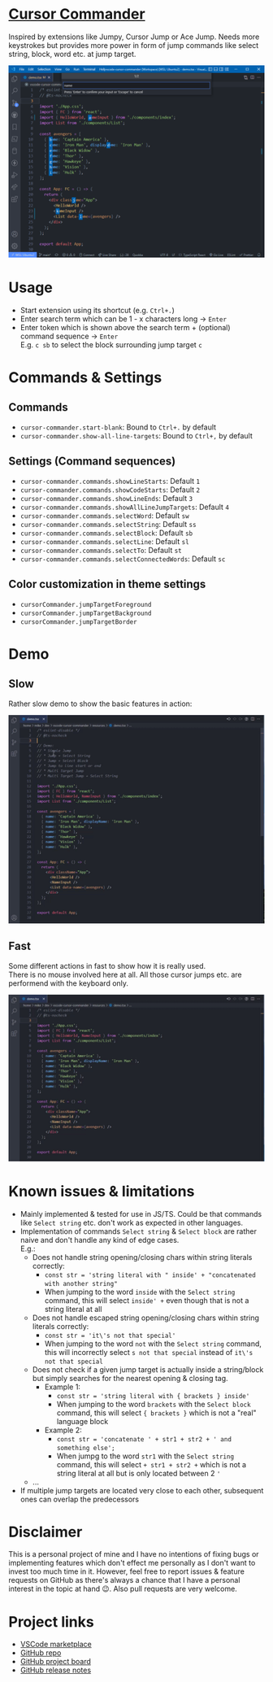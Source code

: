 # [Cursor Commander](https://marketplace.visualstudio.com/items?itemName=skafau.cursor-commander)

Inspired by extensions like Jumpy, Cursor Jump or Ace Jump. Needs more keystrokes but provides more power in form of jump commands like select string, block, word etc. at jump target.

![Cursor Commander](assets/demo.png)

# Usage

- Start extension using its shortcut (e.g. `Ctrl+.`)
- Enter search term which can be 1 - x characters long -> `Enter`
- Enter token which is shown above the search term + (optional) command sequence -> `Enter`  
  E.g. `c sb` to select the block surrounding jump target `c`

# Commands & Settings

## Commands

- `cursor-commander.start-blank`: Bound to `Ctrl+.` by default
- `cursor-commander.show-all-line-targets`: Bound to `Ctrl+,` by default

## Settings (Command sequences)

- `cursor-commander.commands.showLineStarts`: Default `1`
- `cursor-commander.commands.showCodeStarts`: Default `2`
- `cursor-commander.commands.showLineEnds`: Default `3`
- `cursor-commander.commands.showAllLineJumpTargets`: Default `4`
- `cursor-commander.commands.selectWord`: Default `sw`
- `cursor-commander.commands.selectString`: Default `ss`
- `cursor-commander.commands.selectBlock`: Default `sb`
- `cursor-commander.commands.selectLine`: Default `sl`
- `cursor-commander.commands.selectTo`: Default `st`
- `cursor-commander.commands.selectConnectedWords`: Default `sc`

## Color customization in theme settings

- `cursorCommander.jumpTargetForeground`
- `cursorCommander.jumpTargetBackground`
- `cursorCommander.jumpTargetBorder`

# Demo

## Slow

Rather slow demo to show the basic features in action:

![Cursor Commander preview slow](assets/demo-slow.gif)

## Fast

Some different actions in fast to show how it is really used.  
There is no mouse involved here at all. All those cursor jumps etc. are performend with the keyboard only.

![Cursor Commander preview fast](assets/demo-fast.gif)

# Known issues & limitations

- Mainly implemented & tested for use in JS/TS. Could be that commands like `Select string` etc. don't work as expected in other languages.
- Implementation of commands `Select string` & `Select block` are rather naive and don't handle any kind of edge cases.  
  E.g.:
  - Does not handle string opening/closing chars within string literals correctly:
    - `const str = 'string literal with " inside' + "concatenated with another string"`
    - When jumping to the word `inside` with the `Select string` command, this will select `inside' +` even though that is not a string literal at all
  - Does not handle escaped string opening/closing chars within string literals correctly:
    - `const str = 'it\'s not that special'`
    - When jumping to the word `not` with the `Select string` command, this will incorrectly select `s not that special` instead of `it\'s not that special`
  - Does not check if a given jump target is actually inside a string/block but simply searches for the nearest opening & closing tag.
    - Example 1:
      - `const str = 'string literal with { brackets } inside'`
      - When jumping to the word `brackets` with the `Select block` command, this will select `{ brackets }` which is not a "real" language block
    - Example 2:
      - `const str = 'concatenate ' + str1 + str2 + ' and something else';`
      - When jumpg to the word `str1` with the `Select string` command, this will select `+ str1 + str2 +` which is not a string literal at all but is only located between 2 `'`
  - ...
- If multiple jump targets are located very close to each other, subsequent ones can overlap the predecessors

# Disclaimer

This is a personal project of mine and I have no intentions of fixing bugs or implementing features which don't effect me personally as I don't want to invest too much time in it.
However, feel free to report issues & feature requests on GitHub as there's always a chance that I have a personal interest in the topic at hand 😉. Also pull requests are very welcome.

# Project links

- [VSCode marketplace](https://marketplace.visualstudio.com/items?itemName=skafau.cursor-commander)
- [GitHub repo](https://github.com/skafau/vscode-cursor-commander)
- [GitHub project board](https://github.com/users/skafau/projects/1)
- [GitHub release notes](https://github.com/skafau/vscode-cursor-commander/releases)
